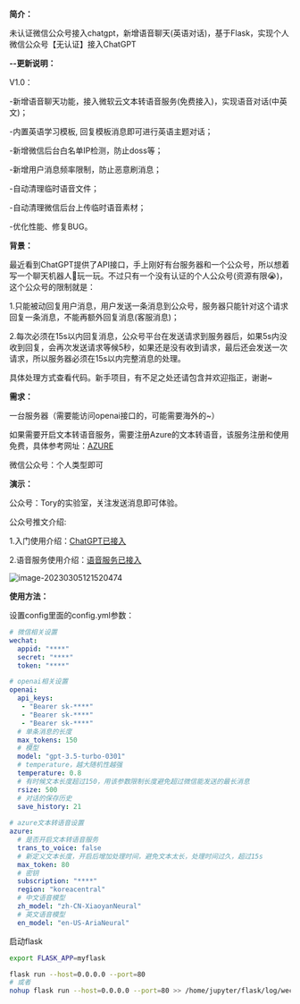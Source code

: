 **简介：**

未认证微信公众号接入chatgpt，新增语音聊天(英语对话)，基于Flask，实现个人微信公众号【无认证】接入ChatGPT

**--更新说明：**
  
  V1.0：
  
  -新增语音聊天功能，接入微软云文本转语音服务(免费接入)，实现语音对话(中英文)；
  
  -内置英语学习模板, 回复模板消息即可进行英语主题对话；
  
  -新增微信后台白名单IP检测，防止doss等；
  
  -新增用户消息频率限制，防止恶意刷消息；
  
  -自动清理临时语音文件；
  
  -自动清理微信后台上传临时语音素材；
  
  -优化性能、修复BUG。

**背景：**

最近看到ChatGPT提供了API接口，手上刚好有台服务器和一个公众号，所以想着写一个聊天机器人🤖玩一玩。不过只有一个没有认证的个人公众号(资源有限😭)，这个公众号的限制就是：

1.只能被动回复用户消息，用户发送一条消息到公众号，服务器只能针对这个请求回复一条消息，不能再额外回复消息(客服消息)；

2.每次必须在15s以内回复消息，公众号平台在发送请求到服务器后，如果5s内没收到回复，会再次发送请求等候5秒，如果还是没有收到请求，最后还会发送一次请求，所以服务器必须在15s以内完整消息的处理。

具体处理方式查看代码。新手项目，有不足之处还请包含并欢迎指正，谢谢~

**需求：**

一台服务器（需要能访问openai接口的，可能需要海外的~）

如果需要开启文本转语音服务，需要注册Azure的文本转语音，该服务注册和使用免费，具体参考网址：[AZURE](https://azure.microsoft.com/en-us/products/cognitive-services/text-to-speech/)

微信公众号：个人类型即可

**演示：**

公众号：Tory的实验室，关注发送消息即可体验。

公众号推文介绍:

  1.入门使用介绍：[ChatGPT已接入](https://mp.weixin.qq.com/s/KOIkDTAEnIW_0uwM3iS-0g)

  2.语音服务使用介绍：[语音服务已接入](https://mp.weixin.qq.com/s/cEaqzOFzXGNFm7yd4zWwBw)


![image-20230305121520474](https://github.com/ToryPan/ChatGPT_WeChat/blob/main/pic/image-20230305121520474.png)

**使用方法：**

设置config里面的config.yml参数：

```yml
# 微信相关设置
wechat:
  appid: "****"
  secret: "****"
  token: "****"

# openai相关设置
openai:
  api_keys:
   - "Bearer sk-****"
   - "Bearer sk-****"
   - "Bearer sk-****"
  # 单条消息的长度
  max_tokens: 150
  # 模型
  model: "gpt-3.5-turbo-0301"
  # temperature，越大随机性越强
  temperature: 0.8
  # 有时候文本长度超过150，用该参数限制长度避免超过微信能发送的最长消息
  rsize: 500
  # 对话的保存历史
  save_history: 21
  
# azure文本转语音设置
azure:
  # 是否开启文本转语音服务
  trans_to_voice: false
  # 新定义文本长度，开启后增加处理时间，避免文本太长，处理时间过久，超过15s
  max_token: 80
  # 密钥
  subscription: "****"
  region: "koreacentral"
  # 中文语音模型
  zh_model: "zh-CN-XiaoyanNeural"
  # 英文语音模型
  en_model: "en-US-AriaNeural"
```

启动flask

```sh
export FLASK_APP=myflask

flask run --host=0.0.0.0 --port=80
# 或者
nohup flask run --host=0.0.0.0 --port=80 >> /home/jupyter/flask/log/wechat.log 2>&1 &
```


